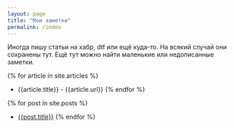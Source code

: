 ```yaml
---
layout: page
title: "Мои заметки"
permalink: /index
---
```


Иногда пишу статьи на хабр, dtf или ещё куда-то. На всякий случай они сохранены тут. Ещё тут можно найти маленькие или недописанные заметки.

{% for article in site.articles %}
* {{article.title}} -  {{article.url}}
{% endfor %}

{% for post in site.posts %}
* [{{post.title}}]({{post.url}})
{% endfor %}
